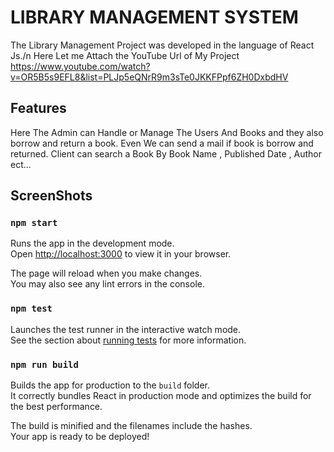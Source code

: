 # LIBRARY MANAGEMENT SYSTEM

The Library Management Project was developed in the language of React Js./n
Here Let me Attach the YouTube Url of My Project
https://www.youtube.com/watch?v=OR5B5s9EFL8&list=PLJp5eQNrR9m3sTe0JKKFPpf6ZH0DxbdHV

## Features
Here The Admin can Handle or Manage The Users And Books and they also borrow and return a book.
Even We can send a mail if book is borrow and returned.
Client can search a Book By Book Name , Published Date , Author ect...

## ScreenShots


### `npm start`

Runs the app in the development mode.\
Open [http://localhost:3000](http://localhost:3000) to view it in your browser.

The page will reload when you make changes.\
You may also see any lint errors in the console.

### `npm test`

Launches the test runner in the interactive watch mode.\
See the section about [running tests](https://facebook.github.io/create-react-app/docs/running-tests) for more information.

### `npm run build`

Builds the app for production to the `build` folder.\
It correctly bundles React in production mode and optimizes the build for the best performance.

The build is minified and the filenames include the hashes.\
Your app is ready to be deployed!

